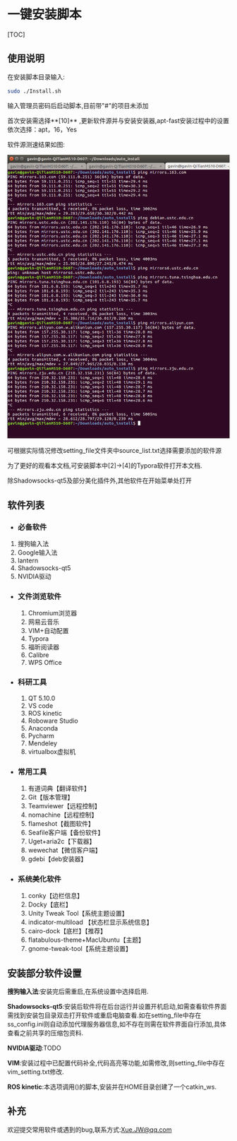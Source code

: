 # 一键安装脚本

[TOC]

## 使用说明

在安装脚本目录输入:

```bash
sudo ./Install.sh
```

输入管理员密码后启动脚本,目前带"#"的项目未添加

首次安装需选择**[10]** ,更新软件源并与安装安装器,apt-fast安装过程中的设置依次选择：apt，16，Yes

软件源测速结果如图:

![source_speedtest](./source_speedtest.png)

可根据实际情况修改setting_file文件夹中source_list.txt选择需要添加的软件源

为了更好的观看本文档,可安装脚本中[2]->[4]的Typora软件打开本文档.

除Shadowsocks-qt5及部分美化插件外,其他软件在开始菜单处打开

## 软件列表

- ### 必备软件

1. 搜狗输入法
2. Google输入法
3. lantern
4. Shadowsocks-qt5
5. NVIDIA驱动

- ### 文件浏览软件

  1. Chromium浏览器
  2. 网易云音乐
  3. VIM+自动配置
  4. Typora
  5. 福昕阅读器
  6. Calibre
  7. WPS Office 

- ### 科研工具

  1. QT 5.10.0
  2. VS code
  3. ROS kinetic
  4. Roboware Studio
  5. Anaconda
  6. Pycharm
  7. Mendeley
  8. virtualbox虚拟机

- ### 常用工具

  1. 有道词典【翻译软件】
  2. Git【版本管理】
  3. Teamviewer【远程控制】
  4. nomachine【远程控制】
  5. flameshot【截图软件】
  6. Seafile客户端【备份软件】
  7. Uget+aria2c【下载器】
  8. wewechat【微信客户端】
  9. gdebi【deb安装器】

- ### 系统美化软件

  1. conky【边栏信息】
  2. Docky【底栏】
  3. Unity Tweak Tool【系统主题设置】
  4. indicator-multiload 【状态栏显示系统信息】
  5. cairo-dock【底栏】【推荐】
  6. flatabulous-theme+MacUbuntu【主题】
  7. gnome-tweak-tool【系统主题设置】

## 安装部分软件设置

**搜狗输入法**:安装完后需重启,在系统设置中选择启用.

**Shadowsocks-qt5**:安装后软件将在后台运行并设置开机启动,如需查看软件界面需找到安装包目录双击打开软件或重启电脑查看.如在setting_file中存在ss_config.ini则自动添加代理服务器信息,如不存在则需在软件界面自行添加,具体查看之前共享的压缩包资料.

**NVIDIA驱动**:TODO

**VIM**:安装过程中已配置代码补全,代码高亮等功能,如需修改,则setting_file中存在vim_setting.txt修改.

**ROS kinetic**:本选项调用()的脚本,安装并在HOME目录创建了一个catkin_ws.

## 补充

欢迎提交常用软件或遇到的bug,联系方式:Xue.JW@qq.com

